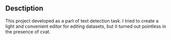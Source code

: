 ## Desctiption
This project developed as a part of text detection task. I tried to create a light and convenient editor for editing datasets, but it turned out pointless in the presence of cvat.
